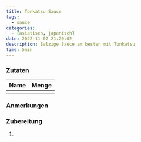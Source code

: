 ```yaml
---
title: Tonkatsu Sauce
tags:
  - sauce
categories:
  - [asiatisch, japanisch]
date: 2022-11-02 21:20:02
description: Salzige Sauce am besten mit Tonkatsu
time: 5min
---
```


### Zutaten
| Name | Menge |
| ----------- | ----------- |
|  |  |


### Anmerkungen


### Zubereitung
1. 


